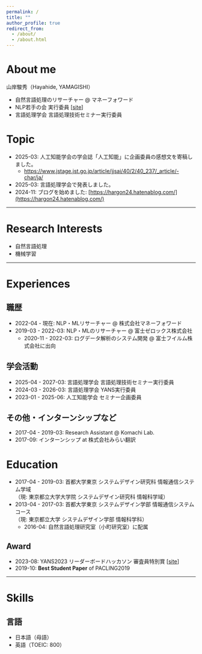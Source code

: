 ```yaml
---
permalink: /
title: ""
author_profile: true
redirect_from: 
  - /about/
  - /about.html
---
```


# About me
山岸駿秀（Hayahide, YAMAGISHI）  
- 自然言語処理のリサーチャー @ マネーフォワード  
- NLP若手の会 実行委員 [[site](https://yans.anlp.jp/entry/yans2024members)]
- 言語処理学会 言語処理技術セミナー実行委員

# Topic
- 2025-03: 人工知能学会の学会誌「人工知能」に企画委員の感想文を寄稿しました。
  - https://www.jstage.jst.go.jp/article/jjsai/40/2/40_237/_article/-char/ja/
- 2025-03: 言語処理学会で発表しました。 
- 2024-11: ブログを始めました: [https://hargon24.hatenablog.com/](https://hargon24.hatenablog.com/)

---

# Research Interests
- 自然言語処理
- 機械学習

---

# Experiences
## 職歴
- 2022-04 - 現在: NLP・MLリサーチャー @ 株式会社マネーフォワード
- 2019-03 - 2022-03:  NLP・MLのリサーチャー @ 富士ゼロックス株式会社
  - 2020-11 - 2022-03:  ログデータ解析のシステム開発 @ 富士フイルム株式会社に出向

## 学会活動
- 2025-04 - 2027-03: 言語処理学会 言語処理技術セミナー実行委員
- 2024-03 - 2026-03: 言語処理学会 YANS実行委員
- 2023-01 - 2025-06: 人工知能学会 セミナー企画委員

## その他・インターンシップなど
- 2017-04 - 2019-03: Research Assistant @ Komachi Lab.
- 2017-09: インターンシップ at 株式会社みらい翻訳

# Education
- 2017-04 - 2019-03: 首都大学東京 システムデザイン研究科 情報通信システム学域  
（現: 東京都立大学大学院 システムデザイン研究科 情報科学域）
- 2013-04 - 2017-03: 首都大学東京 システムデザイン学部 情報通信システムコース  
（現: 東京都立大学 システムデザイン学部 情報科学科）
  - 2016-04: 自然言語処理研究室（小町研究室）に配属

## Award
- 2023-08: YANS2023 リーダーボードハッカソン 審査員特別賞 [[site](https://yans.anlp.jp/entry/yans2023report)]
- 2019-10: **Best Student Paper** of PACLING2019

---
# Skills
## 言語
- 日本語（母語）
- 英語（TOEIC: 800）


